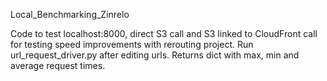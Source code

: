 Local_Benchmarking_Zinrelo

Code to test localhost:8000, direct S3 call and S3 linked to CloudFront call for testing speed improvements with rerouting project.
Run url_request_driver.py after editing urls. Returns dict with max, min and average request times.
